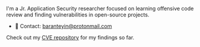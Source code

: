 I'm a Jr. Application Security researcher focused on learning offensive code review and finding vulnerabilities in open-source projects.

- 📧 Contact: baranteyin@protonmail.com

Check out my [CVE repository](https://github.com/baranteyin/[cve-repo-name]) for my findings so far.
